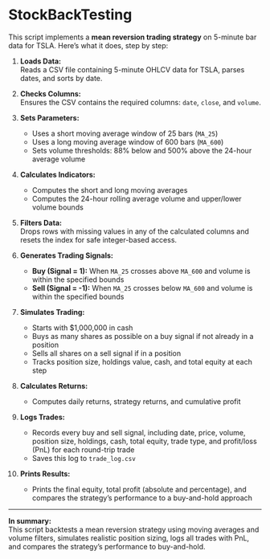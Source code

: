 # StockBackTesting
This script implements a **mean reversion trading strategy** on 5-minute bar data for TSLA. Here’s what it does, step by step:

1. **Loads Data:**  
   Reads a CSV file containing 5-minute OHLCV data for TSLA, parses dates, and sorts by date.

2. **Checks Columns:**  
   Ensures the CSV contains the required columns: `date`, `close`, and `volume`.

3. **Sets Parameters:**  
   - Uses a short moving average window of 25 bars (`MA_25`)
   - Uses a long moving average window of 600 bars (`MA_600`)
   - Sets volume thresholds: 88% below and 500% above the 24-hour average volume

4. **Calculates Indicators:**  
   - Computes the short and long moving averages
   - Computes the 24-hour rolling average volume and upper/lower volume bounds

5. **Filters Data:**  
   Drops rows with missing values in any of the calculated columns and resets the index for safe integer-based access.

6. **Generates Trading Signals:**  
   - **Buy (Signal = 1):** When `MA_25` crosses above `MA_600` and volume is within the specified bounds
   - **Sell (Signal = -1):** When `MA_25` crosses below `MA_600` and volume is within the specified bounds

7. **Simulates Trading:**  
   - Starts with $1,000,000 in cash
   - Buys as many shares as possible on a buy signal if not already in a position
   - Sells all shares on a sell signal if in a position
   - Tracks position size, holdings value, cash, and total equity at each step

8. **Calculates Returns:**  
   - Computes daily returns, strategy returns, and cumulative profit

9. **Logs Trades:**  
   - Records every buy and sell signal, including date, price, volume, position size, holdings, cash, total equity, trade type, and profit/loss (PnL) for each round-trip trade
   - Saves this log to `trade_log.csv`

10. **Prints Results:**  
    - Prints the final equity, total profit (absolute and percentage), and compares the strategy’s performance to a buy-and-hold approach

---

**In summary:**  
This script backtests a mean reversion strategy using moving averages and volume filters, simulates realistic position sizing, logs all trades with PnL, and compares the strategy’s performance to buy-and-hold.